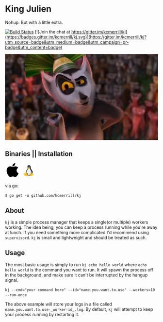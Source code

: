 # King Julien

Nohup. But with a little extra.

[![Build Status](https://travis-ci.org/kcmerrill/kj.svg?branch=master)](https://travis-ci.org/kcmerrill/kj) [![Join the chat at https://gitter.im/kcmerrill/kj](https://badges.gitter.im/kcmerrill/kj.svg)](https://gitter.im/kcmerrill/kj?utm_source=badge&utm_medium=badge&utm_campaign=pr-badge&utm_content=badge)

![kj](assets/king-julien.jpg "kj")

## Binaries || Installation

[![MacOSX](https://raw.githubusercontent.com/kcmerrill/go-dist/master/assets/apple_logo.png "Mac OSX")](http://go-dist.kcmerrill.com/kcmerrill/kj/mac/amd64) [![Linux](https://raw.githubusercontent.com/kcmerrill/go-dist/master/assets/linux_logo.png "Linux")](http://go-dist.kcmerrill.com/kcmerrill/kj/linux/amd64)

via go:

`$ go get -u github.com/kcmerrill/kj`

## About

`kj` is a simple process manager that keeps a single(or multiple) workers working. The idea being, you can keep a process running while you're away at lunch. If you need something more complicated I'd recommend using `supervisord`. `kj` is small and lightweight and should be treated as such.

## Usage

The most basic usage is simply to run `kj echo hello world` where `echo hello world` is the command you want to run. It will spawn the process off in the background, and make sure it can't be interrupted by the hangup signal.


`kj --cmd="your command here" --id="name.you.want.to.use" --workers=10 --run-once`

The above example will store your logs in a file called `name.you.want.to.use-_worker-id_.log`. By default, `kj` will attempt to keep your process running by restarting it. 